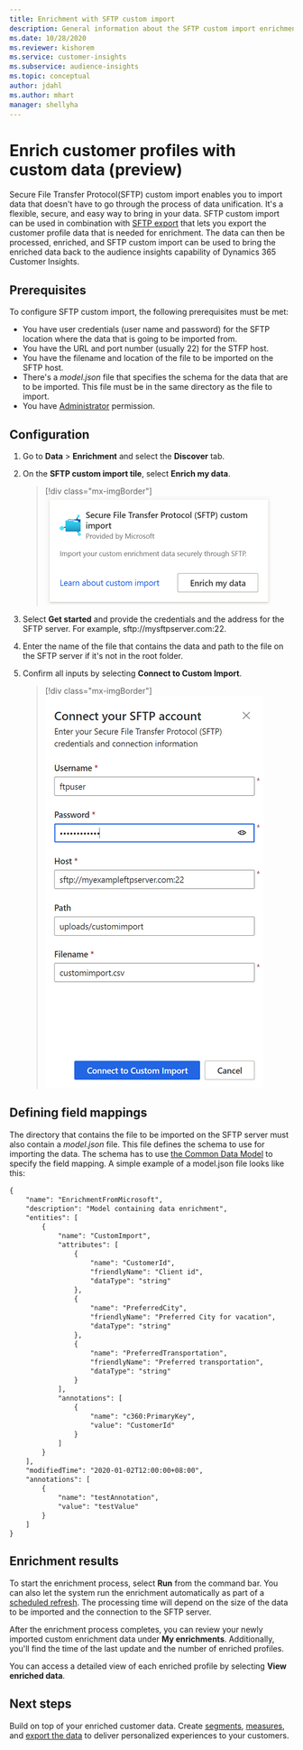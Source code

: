 ```yaml
---
title: Enrichment with SFTP custom import
description: General information about the SFTP custom import enrichment.
ms.date: 10/28/2020
ms.reviewer: kishorem
ms.service: customer-insights
ms.subservice: audience-insights
ms.topic: conceptual
author: jdahl
ms.author: mhart
manager: shellyha
---
```


# Enrich customer profiles with custom data (preview)

Secure File Transfer Protocol(SFTP) custom import enables you to import data that doesn't have to go through the process of data unification. It's a flexible, secure, and easy way to bring in your data. SFTP custom import can be used in combination with [SFTP export](export-sftp.md) that lets you export the customer profile data that is needed for enrichment. The data can then be processed, enriched, and SFTP custom import can be used to bring the enriched data back to the audience insights capability of Dynamics 365 Customer Insights.

## Prerequisites

To configure SFTP custom import, the following prerequisites must be met:

- You have user credentials (user name and password) for the SFTP location where the data that is going to be imported from.
- You have the URL and port number (usually 22) for the STFP host.
- You have the filename and location of the file to be imported on the SFTP host.
- There's a *model.json* file that specifies the schema for the data that are to be imported. This file must be in the same directory as the file to import.
- You have [Administrator](permissions.md#administrator) permission.

## Configuration

1. Go to **Data** > **Enrichment** and select the **Discover** tab.

1. On the **SFTP custom import tile**, select **Enrich my data**.

   > [!div class="mx-imgBorder"]
   > ![SFTP Custom Import tile](media/SFTP_Custom_Import_tile.png "SFTP Custom Import tile")

1. Select **Get started** and provide the credentials and the address for the SFTP server. For example, sftp://mysftpserver.com:22.

1. Enter the name of the file that contains the data and path to the file on the SFTP server if it's not in the root folder.

1. Confirm all inputs by selecting **Connect to Custom Import**.

   > [!div class="mx-imgBorder"]
   > ![SFTP_Custom_Import_Configuration_flyout](media/SFTP_Custom_Import_Configuration_flyout.png "SFTP Custom Import Configuration flyout")

## Defining field mappings 

The directory that contains the file to be imported on the SFTP server must also contain a *model.json* file. This file defines the schema to use for importing the data. The schema has to use [the Common Data Model](https://docs.microsoft.com/common-data-model/) to specify the field mapping. A simple example of a model.json file looks like this:

```
{
	"name": "EnrichmentFromMicrosoft",
	"description": "Model containing data enrichment",
	"entities": [
		{
			"name": "CustomImport",
			"attributes": [
				{
					"name": "CustomerId",
					"friendlyName": "Client id",
					"dataType": "string"
				},
				{
					"name": "PreferredCity",
					"friendlyName": "Preferred City for vacation",
					"dataType": "string"
				},
				{
					"name": "PreferredTransportation",
					"friendlyName": "Preferred transportation",
					"dataType": "string"
				}
			],
			"annotations": [
				{
					"name": "c360:PrimaryKey",
					"value": "CustomerId"
				}
			]
		}
	],
	"modifiedTime": "2020-01-02T12:00:00+08:00",
	"annotations": [
		{
			"name": "testAnnotation",
			"value": "testValue"
		}
	]
}
```

## Enrichment results

To start the enrichment process, select **Run** from the command bar. You can also let the system run the enrichment automatically as part of a [scheduled refresh](system.md#schedule-tab). The processing time will depend on the size of the data to be imported and the connection to the SFTP server.

After the enrichment process completes, you can review your newly imported custom enrichment data under **My enrichments**. Additionally, you'll find the time of the last update and the number of enriched profiles.

You can access a detailed view of each enriched profile by selecting **View enriched data**.

## Next steps

Build on top of your enriched customer data. Create [segments](segments.md), [measures](measures.md), and [export the data](export-destinations.md) to deliver personalized experiences to your customers.


